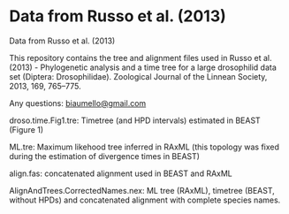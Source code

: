 # Data from Russo et al. (2013)

Data from Russo et al. (2013)

This repository contains the tree and alignment files used in Russo et al. (2013) - Phylogenetic analysis and a time tree for a large drosophilid data set (Diptera: Drosophilidae). Zoological Journal of the Linnean Society, 2013, 169, 765–775.

Any questions: biaumello@gmail.com


droso.time.Fig1.tre: Timetree (and HPD intervals) estimated in BEAST (Figure 1)

ML.tre: Maximum likehood tree inferred in RAxML (this topology was fixed during the estimation of divergence times in BEAST)

align.fas: concatenated alignment used in BEAST and RAxML

AlignAndTrees.CorrectedNames.nex: ML tree (RAxML), timetree (BEAST, without HPDs) and concatenated alignment with complete species names.

